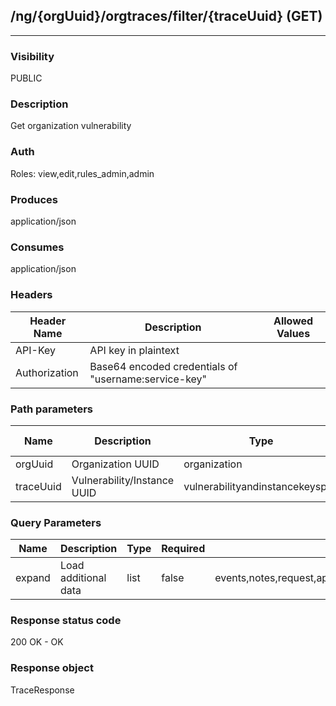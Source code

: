 ## /ng/{orgUuid}/orgtraces/filter/{traceUuid} (GET)
---
### Visibility
PUBLIC
### Description
Get organization vulnerability
### Auth
Roles: view,edit,rules_admin,admin
### Produces
application/json
### Consumes
application/json
### Headers
| Header Name | Description | Allowed Values |
| ----------- | ----------- | ----------- |
| API-Key | API key in plaintext |  |
| Authorization | Base64 encoded credentials of &quot;username:service-key&quot; |  |
### Path parameters
| Name | Description | Type | Required | Allowed Values |
| ----------- | ----------- | ----------- | ----------- | ----------- |
| orgUuid | Organization UUID | organization | true | String |
| traceUuid | Vulnerability/Instance UUID | vulnerabilityandinstancekeyspair | true | String |
### Query Parameters
| Name | Description | Type | Required | Allowed Values |
| ----------- | ----------- | ----------- | ----------- | ----------- |
| expand | Load additional data | list | false | events,notes,request,application,servers,server_environments,session_metadata,vulnerability_instances,skip_links |
### Response status code
200 OK - OK
### Response object
TraceResponse
